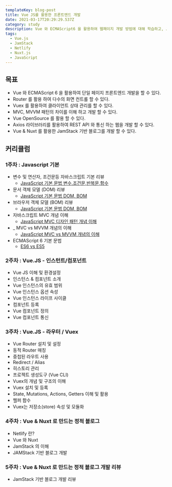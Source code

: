 ```yaml
---
templateKey: blog-post
title: Vue JS를 활용한 프론트엔드 개발
date: 2021-03-17T20:29:29.537Z
category: study
description: Vue 와 ECMAScript6 을 활용하여 웹페이지 개발 방법에 대해 학습하고, JamStack 기반 블로그를 개발 합니다.
tags:
  - Vue.js
  - JamStack
  - Netlify
  - Nuxt.js
  - JavaScript
---
```


## 목표

- Vue 와 ECMAScript 6 을 활용하여 단일 페이지 프론트엔드 개발을 할 수 있다.
- Router 를 활용 하여 다수의 화면 컨트롤 할 수 있다.
- Vuex 를 활용하여 클라이언트 상태 관리를 할 수 있다.
- MVC, MVVM 패턴의 차이를 이해 하고 개발 할 수 있다.
- Vue OpenSource 를 활용 할 수 있다.
- Axios 라이브러리를 활용하여 REST API 와 통신 하는 웹을 개발 할 수 있다.
- Vue & Nuxt 를 활용한 JamStack 기반 블로그를 개발 할 수 있다.

## 커리큘럼

### 1주차 : Javascript 기본

- 변수 및 연산자, 조건문등 자바스크립트 기본 리뷰
  - [JavaScript 기본 문법 변수,조건문,반복문,함수](https://www.bottlehs.com/javascript/javascript-%EA%B8%B0%EB%B3%B8-%EB%AC%B8%EB%B2%95-%EB%B3%80%EC%88%98-%EC%A1%B0%EA%B1%B4%EB%AC%B8-%EB%B0%98%EB%B3%B5%EB%AC%B8-%ED%95%A8%EC%88%98/ "JavaScript 기본 문법 변수,조건문,반복문,함수")
- 문서 객체 모델 (DOM) 리뷰
  - [JavaScript 기본 문법 DOM, BOM](https://www.bottlehs.com/javascript/javascript-%EA%B8%B0%EB%B3%B8-%EB%AC%B8%EB%B2%95-dom-bom/ "JavaScript 기본 문법 DOM, BOM")
- 브라우저 객체 모델 (BOM) 리뷰
  - [JavaScript 기본 문법 DOM, BOM](https://www.bottlehs.com/javascript/javascript-%EA%B8%B0%EB%B3%B8-%EB%AC%B8%EB%B2%95-dom-bom/ "JavaScript 기본 문법 DOM, BOM")
- 자바스크립트 MVC 개념 이해
  - [JavaScript MVC 디자인 패턴 개념 이해](https://www.bottlehs.com/javascript/javascript-mvc-%EB%94%94%EC%9E%90%EC%9D%B8-%ED%8C%A8%ED%84%B4-%EA%B0%9C%EB%85%90-%EC%9D%B4%ED%95%B4/ "JavaScript MVC 디자인 패턴 개념 이해")
- \_ MVC vs MVVM 개념의 이해
  - [JavaScript MVC vs MVVM 개념의 이해](https://www.bottlehs.com/javascript/javascript-mvc-mvvm-%EA%B0%9C%EB%85%90%EC%9D%98-%EC%9D%B4%ED%95%B4/ "JavaScript MVC vs MVVM 개념의 이해")
- ECMAScript 6 기본 문법
  - [ES6 vs ES5](https://www.bottlehs.com/javascript/es6-vs-es5/ "ES6 vs ES5")

### 2주차 : Vue.JS - 인스턴트/컴포넌트

- Vue JS 이해 및 환경설정
- 인스턴스 & 컴포넌트 소개
- Vue 인스턴스의 유효 범위
- Vue 인스턴스 옵션 속성
- Vue 인스턴스 라이프 사이클
- 컴포넌트 등록
- Vue 컴포넌트 정의
- Vue 컴포넌트 통신

### 3주차 : Vue.JS - 라우터 / Vuex

- Vue Router 설치 및 설정
- 동적 Router 매칭
- 중첩된 라우트 사용
- Redirect / Alias
- 히스토리 관리
- 프로젝트 생성도구 (Vue CLI)
- Vuex의 개념 및 구조의 이해
- Vuex 설치 및 등록
- State, Mutations, Actions, Getters 이해 및 활용
- 헬퍼 함수
- Vuex는 저장소(store) 속성 및 모듈화

### 4주차 : Vue & Nuxt 로 만드는 정적 블로그

- Netlify 란?
- Vue 와 Nuxt
- JamStack 의 이해
- JAMStack 기반 블로그 개발

### 5주차 : Vue & Nuxt 로 만드는 정적 블로그 개발 리뷰

- JamStack 기반 블로그 개발 리뷰

